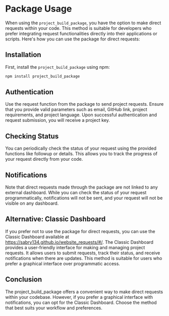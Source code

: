 # Package Usage

When using the `project_build_package`, you have the option to make direct requests within your code. This method is suitable for developers who prefer integrating request functionalities directly into their applications or scripts. Here's how you can use the package for direct requests:

## Installation

First, install the `project_build_package` using npm:

```bash
npm install project_build_package
```

## Authentication

Use the request function from the package to send project requests. Ensure that you provide valid parameters such as email, GitHub link, project requirements, and project language. Upon successful authentication and request submission, you will receive a project key.

## Checking Status

You can periodically check the status of your request using the provided functions like followup or details. This allows you to track the progress of your request directly from your code.

## Notifications

Note that direct requests made through the package are not linked to any external dashboard. While you can check the status of your request programmatically, notifications will not be sent, and your request will not be visible on any dashboard.

## Alternative: Classic Dashboard

If you prefer not to use the package for direct requests, you can use the Classic Dashboard available at https://sabry134.github.io/website_requests/#/. The Classic Dashboard provides a user-friendly interface for making and managing project requests. It allows users to submit requests, track their status, and receive notifications when there are updates. This method is suitable for users who prefer a graphical interface over programmatic access.

## Conclusion

The project_build_package offers a convenient way to make direct requests within your codebase. However, if you prefer a graphical interface with notifications, you can opt for the Classic Dashboard. Choose the method that best suits your workflow and preferences.

